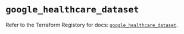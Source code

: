 # `google_healthcare_dataset`

Refer to the Terraform Registory for docs: [`google_healthcare_dataset`](https://registry.terraform.io/providers/hashicorp/google-beta/4.72.0/docs/resources/google_healthcare_dataset).
